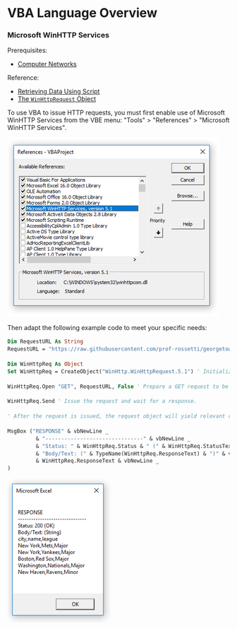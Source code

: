 # VBA Language Overview

### Microsoft WinHTTP Services

Prerequisites:

  + [Computer Networks](/notes/computer-networks/notes.md)

Reference:

  + [Retrieving Data Using Script](https://msdn.microsoft.com/en-us/library/windows/desktop/aa384071)
  + [The `WinHttpRequest` Object](https://msdn.microsoft.com/en-us/library/windows/desktop/aa384106)

To use VBA to issue HTTP requests, you must first enable use of Microsoft WinHTTP Services from the VBE menu:
"Tools" > "References" > "Microsoft WinHTTP Services".

![a screenshot depicting the selection of "" in the References ](/notes/visual-basic/references/win-http/enabling-win-http-services.png)

Then adapt the following example code to meet your specific needs:

```vb
Dim RequestURL As String
RequestURL = "https://raw.githubusercontent.com/prof-rossetti/georgetown-opim-557-20-201710/6f89cfbb0aaa544b457a2f56282a97ade92b8161/exercises/web-requests/teams.csv" ' Specify a URL pointing to some static data or some dynamic API endpoint.

Dim WinHttpReq As Object
Set WinHttpReq = CreateObject("WinHttp.WinHttpRequest.5.1") ' Initialize a new request object.

WinHttpReq.Open "GET", RequestURL, False ' Prepare a GET request to be sent to the specified URL. For me, using parentheses like ... WinHttpReq.Open("GET", RequestURL, False) ... caused an error, but omitting them bypassed the error.

WinHttpReq.Send ' Issue the request and wait for a response.

' After the request is issued, the request object will yield relevant response properties like Status, StatusText, and ResponseText

MsgBox ("RESPONSE" & vbNewLine _
         & "-------------------------------" & vbNewLine _
         & "Status: " & WinHttpReq.Status & " (" & WinHttpReq.StatusText & ")" & vbNewLine _
         & "Body/Text: (" & TypeName(WinHttpReq.ResponseText) & ")" & vbNewLine _
         & WinHttpReq.ResponseText & vbNewLine _
)
```

![a screenshot of a message box containing the response status (200, OK) and the response text (a CSV string)](/notes/visual-basic/references/win-http/example-response.png)
